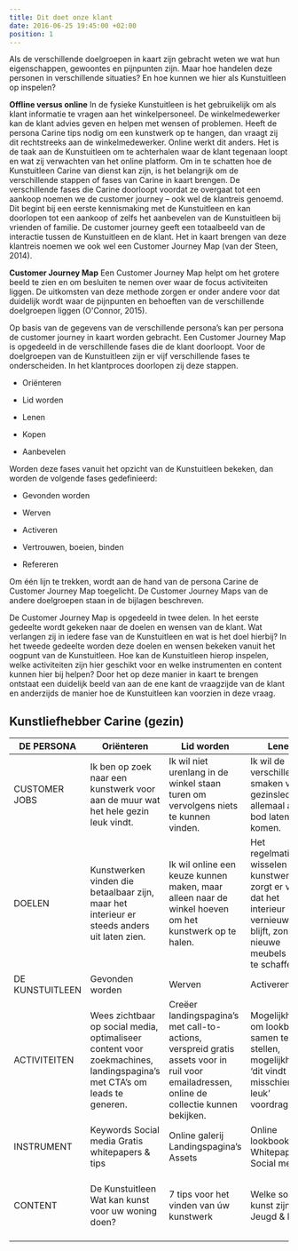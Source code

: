 ```yaml
---
title: Dit doet onze klant
date: 2016-06-25 19:45:00 +02:00
position: 1
---
```


Als de verschillende doelgroepen in kaart zijn gebracht weten we wat hun eigenschappen, gewoontes en pijnpunten zijn. Maar hoe handelen deze personen in verschillende situaties? En hoe kunnen we hier als Kunstuitleen op inspelen?

**Offline versus online**
In de fysieke Kunstuitleen is het gebruikelijk om als klant informatie te vragen aan het winkelpersoneel. De winkelmedewerker kan de klant advies geven en helpen met wensen of problemen. Heeft de persona Carine tips nodig om een kunstwerk op te hangen, dan vraagt zij dit rechtstreeks aan de winkelmedewerker. Online werkt dit anders. Het is de taak aan de Kunstuitleen om te achterhalen waar de klant tegenaan loopt en wat zij verwachten van het online platform. Om in te schatten hoe de Kunstuitleen Carine van dienst kan zijn, is het belangrijk om de verschillende stappen of fases van Carine in kaart brengen. De verschillende fases die Carine doorloopt voordat ze overgaat tot een aankoop noemen we de customer journey – ook wel de klantreis genoemd. Dit begint bij een eerste kennismaking met de Kunstuitleen en kan doorlopen tot een aankoop of zelfs het aanbevelen van de Kunstuitleen bij vrienden of familie. De customer journey geeft een totaalbeeld van de interactie tussen de Kunstuitleen en de klant. Het in kaart brengen van deze klantreis noemen we ook wel een Customer Journey Map (van der Steen, 2014).

**Customer Journey Map**
Een Customer Journey Map helpt om het grotere beeld te zien en om besluiten te nemen over waar de focus activiteiten liggen. De uitkomsten van deze methode zorgen er onder andere voor dat duidelijk wordt waar de pijnpunten en behoeften van de verschillende doelgroepen liggen (O'Connor, 2015).

Op basis van de gegevens van de verschillende persona’s kan per persona de customer journey in kaart worden gebracht. Een Customer Journey Map is opgedeeld in de verschillende fases die de klant doorloopt. Voor de doelgroepen van de Kunstuitleen zijn er vijf verschillende fases te onderscheiden. In het klantproces doorlopen zij deze stappen.

* Oriënteren

* Lid worden

* Lenen

* Kopen

* Aanbevelen

Worden deze fases vanuit het opzicht van de Kunstuitleen bekeken, dan worden de volgende fases gedefinieerd:

* Gevonden worden <br/>

* Werven <br/>

* Activeren <br/>

* Vertrouwen, boeien, binden <br/>

* Refereren <br/>

Om één lijn te trekken, wordt aan de hand van de persona Carine de Customer Journey Map toegelicht. De Customer Journey Maps van de andere doelgroepen staan in de bijlagen beschreven.

De Customer Journey Map is opgedeeld in twee delen. In het eerste gedeelte wordt gekeken naar de doelen en wensen van de klant. Wat verlangen zij in iedere fase van de Kunstuitleen en wat is het doel hierbij? In het tweede gedeelte worden deze doelen en wensen bekeken vanuit het oogpunt van de Kunstuitleen. Hoe kan de Kunstuitleen hierop inspelen, welke activiteiten zijn hier geschikt voor en welke instrumenten en content kunnen hier bij helpen? Door het op deze manier in kaart te brengen ontstaat een duidelijk beeld van aan de ene kant de vraagzijde van de klant en anderzijds de manier hoe de Kunstuitleen kan voorzien in deze vraag.

## Kunstliefhebber Carine (gezin)

|    DE PERSONA           |    Oriënteren                                                                                                                      |    Lid worden                                                                                                                                         |    Lenen                                                                                                                                       |    Kopen                                                                                                                      |    Aanbevelen                                                                                                                      |
|-------------------------|------------------------------------------------------------------------------------------------------------------------------------|-------------------------------------------------------------------------------------------------------------------------------------------------------|------------------------------------------------------------------------------------------------------------------------------------------------|-------------------------------------------------------------------------------------------------------------------------------|------------------------------------------------------------------------------------------------------------------------------------|
|    CUSTOMER JOBS        |    Ik ben op zoek naar een   kunstwerk voor aan de muur wat het hele gezin leuk vindt.                                             |    Ik wil niet urenlang in de   winkel staan turen om vervolgens niets te kunnen vinden.                                                              |    Ik wil de verschillende   smaken van gezinsleden allemaal aan bod laten komen.                                                              |    In één keer een kunstwerk   kopen vind ik te duur, maar ik wil er best voor sparen.                                        |    Ik wil vrienden kunnen   vertellen over het kunstwerk wat ik heb aangeschaft.                                                   |
|    DOELEN               |    Kunstwerken vinden die   betaalbaar zijn, maar het interieur er steeds anders uit laten zien.                                   |    Ik wil online een keuze   kunnen maken, maar alleen naar de winkel hoeven om het kunstwerk op te halen.                                            |    Het regelmatig wisselen   van kunstwerken zorgt er voor dat het interieur vernieuwend blijft, zonder   nieuwe meubels aan te schaffen.      |    Door veel te lenen – en   dus collectietegoed op te bouwen – is ze in staat om na een tijdje een   kunstwerk te kopen.     |    Snel op de hoogte worden   gehouden van nieuwe kunstwerken in collectie.   Vrienden kunnen tippen   over nieuwe kunstwerken.    |
|    DE KUNSTUITLEEN      |    Gevonden worden                                                                                                                 |    Werven                                                                                                                                             |    Activeren                                                                                                                                   |    Vertrouwen, boeien, binden                                                                                                 |    Refereren                                                                                                                       |
|    ACTIVITEITEN         |    Wees zichtbaar op social   media, optimaliseer content voor zoekmachines, landingspagina’s met CTA’s om   leads te generen.     |    Creëer landingspagina’s   met call-to-actions, verspreid gratis assets voor in ruil voor emailadressen,   online de collectie kunnen bekijken.     |    Mogelijkheid om lookbook   samen te stellen, mogelijkheden ‘dit vindt u misschien ook leuk’ voordragen.                                     |    Persoonlijk account   creëren waar tegoed kan worden gecheckt, gepersonifieerd aanbod via de mail                          |    Verstuur   emailnieuwsbrieven met ‘nieuw in collectie’, referenties kunnen achterlaten,                                         |
|    INSTRUMENT           |    Keywords   Social   media   Gratis   whitepapers & tips                                                                         |    Online galerij   Landingspagina’s   Assets                                                                                                         |    Online   lookbook   Whitepapers   Social   media                                                                                            |    Whitepapers    Persoonlijk account   Email                                                                                 |    Emailnieuwsbrief   Social media   Blogs                                                                                         |
|        CONTENT          |    De Kunstuitleen    Wat kan kunst voor uw   woning doen?                                                                         |    7 tips voor het vinden van   úw kunstwerk                                                                                                          |    Welke soorten kunst zijn   er?   Jeugd & Kunst                                                                                              |    5 redenen om een   kunstaankoop te doen   Het opbouwen van   collectietegoed                                               |    Nieuw in collectie   Dit vonden anderen van dit   kunstwerk                                                                     |